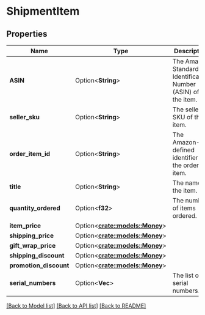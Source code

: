 # ShipmentItem

## Properties

Name | Type | Description | Notes
------------ | ------------- | ------------- | -------------
**ASIN** | Option<**String**> | The Amazon Standard Identification Number (ASIN) of the item. | [optional]
**seller_sku** | Option<**String**> | The seller SKU of the item. | [optional]
**order_item_id** | Option<**String**> | The Amazon-defined identifier for the order item. | [optional]
**title** | Option<**String**> | The name of the item. | [optional]
**quantity_ordered** | Option<**f32**> | The number of items ordered. | [optional]
**item_price** | Option<[**crate::models::Money**](Money.md)> |  | [optional]
**shipping_price** | Option<[**crate::models::Money**](Money.md)> |  | [optional]
**gift_wrap_price** | Option<[**crate::models::Money**](Money.md)> |  | [optional]
**shipping_discount** | Option<[**crate::models::Money**](Money.md)> |  | [optional]
**promotion_discount** | Option<[**crate::models::Money**](Money.md)> |  | [optional]
**serial_numbers** | Option<**Vec<String>**> | The list of serial numbers. | [optional]

[[Back to Model list]](../README.md#documentation-for-models) [[Back to API list]](../README.md#documentation-for-api-endpoints) [[Back to README]](../README.md)


